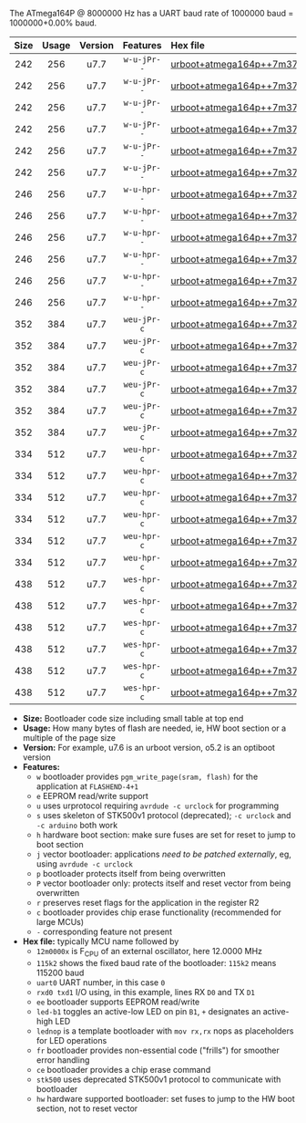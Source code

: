 The ATmega164P @ 8000000 Hz has a UART baud rate of 1000000 baud = 1000000+0.00% baud.

|Size|Usage|Version|Features|Hex file|
|:-:|:-:|:-:|:-:|:--|
|242|256|u7.7|`w-u-jPr--`|[urboot+atmega164p++7m3728x++921k6_uart0_rxd0_txd1_led+b0.hex](https://raw.githubusercontent.com/stefanrueger/urboot.hex/main/mcus/atmega164p/external_oscillator/fcpu++7m3728_Hz/br++921k6_bps/urboot+atmega164p++7m3728x++921k6_uart0_rxd0_txd1_led+b0.hex)|
|242|256|u7.7|`w-u-jPr--`|[urboot+atmega164p++7m3728x++921k6_uart0_rxd0_txd1_led+b7.hex](https://raw.githubusercontent.com/stefanrueger/urboot.hex/main/mcus/atmega164p/external_oscillator/fcpu++7m3728_Hz/br++921k6_bps/urboot+atmega164p++7m3728x++921k6_uart0_rxd0_txd1_led+b7.hex)|
|242|256|u7.7|`w-u-jPr--`|[urboot+atmega164p++7m3728x++921k6_uart0_rxd0_txd1_lednop.hex](https://raw.githubusercontent.com/stefanrueger/urboot.hex/main/mcus/atmega164p/external_oscillator/fcpu++7m3728_Hz/br++921k6_bps/urboot+atmega164p++7m3728x++921k6_uart0_rxd0_txd1_lednop.hex)|
|242|256|u7.7|`w-u-jPr--`|[urboot+atmega164p++7m3728x++921k6_uart1_rxd2_txd3_led+b0.hex](https://raw.githubusercontent.com/stefanrueger/urboot.hex/main/mcus/atmega164p/external_oscillator/fcpu++7m3728_Hz/br++921k6_bps/urboot+atmega164p++7m3728x++921k6_uart1_rxd2_txd3_led+b0.hex)|
|242|256|u7.7|`w-u-jPr--`|[urboot+atmega164p++7m3728x++921k6_uart1_rxd2_txd3_led+b7.hex](https://raw.githubusercontent.com/stefanrueger/urboot.hex/main/mcus/atmega164p/external_oscillator/fcpu++7m3728_Hz/br++921k6_bps/urboot+atmega164p++7m3728x++921k6_uart1_rxd2_txd3_led+b7.hex)|
|242|256|u7.7|`w-u-jPr--`|[urboot+atmega164p++7m3728x++921k6_uart1_rxd2_txd3_lednop.hex](https://raw.githubusercontent.com/stefanrueger/urboot.hex/main/mcus/atmega164p/external_oscillator/fcpu++7m3728_Hz/br++921k6_bps/urboot+atmega164p++7m3728x++921k6_uart1_rxd2_txd3_lednop.hex)|
|246|256|u7.7|`w-u-hpr--`|[urboot+atmega164p++7m3728x++921k6_uart0_rxd0_txd1_led+b0_fr_hw.hex](https://raw.githubusercontent.com/stefanrueger/urboot.hex/main/mcus/atmega164p/external_oscillator/fcpu++7m3728_Hz/br++921k6_bps/urboot+atmega164p++7m3728x++921k6_uart0_rxd0_txd1_led+b0_fr_hw.hex)|
|246|256|u7.7|`w-u-hpr--`|[urboot+atmega164p++7m3728x++921k6_uart0_rxd0_txd1_led+b7_fr_hw.hex](https://raw.githubusercontent.com/stefanrueger/urboot.hex/main/mcus/atmega164p/external_oscillator/fcpu++7m3728_Hz/br++921k6_bps/urboot+atmega164p++7m3728x++921k6_uart0_rxd0_txd1_led+b7_fr_hw.hex)|
|246|256|u7.7|`w-u-hpr--`|[urboot+atmega164p++7m3728x++921k6_uart0_rxd0_txd1_lednop_fr_hw.hex](https://raw.githubusercontent.com/stefanrueger/urboot.hex/main/mcus/atmega164p/external_oscillator/fcpu++7m3728_Hz/br++921k6_bps/urboot+atmega164p++7m3728x++921k6_uart0_rxd0_txd1_lednop_fr_hw.hex)|
|246|256|u7.7|`w-u-hpr--`|[urboot+atmega164p++7m3728x++921k6_uart1_rxd2_txd3_led+b0_fr_hw.hex](https://raw.githubusercontent.com/stefanrueger/urboot.hex/main/mcus/atmega164p/external_oscillator/fcpu++7m3728_Hz/br++921k6_bps/urboot+atmega164p++7m3728x++921k6_uart1_rxd2_txd3_led+b0_fr_hw.hex)|
|246|256|u7.7|`w-u-hpr--`|[urboot+atmega164p++7m3728x++921k6_uart1_rxd2_txd3_led+b7_fr_hw.hex](https://raw.githubusercontent.com/stefanrueger/urboot.hex/main/mcus/atmega164p/external_oscillator/fcpu++7m3728_Hz/br++921k6_bps/urboot+atmega164p++7m3728x++921k6_uart1_rxd2_txd3_led+b7_fr_hw.hex)|
|246|256|u7.7|`w-u-hpr--`|[urboot+atmega164p++7m3728x++921k6_uart1_rxd2_txd3_lednop_fr_hw.hex](https://raw.githubusercontent.com/stefanrueger/urboot.hex/main/mcus/atmega164p/external_oscillator/fcpu++7m3728_Hz/br++921k6_bps/urboot+atmega164p++7m3728x++921k6_uart1_rxd2_txd3_lednop_fr_hw.hex)|
|352|384|u7.7|`weu-jPr-c`|[urboot+atmega164p++7m3728x++921k6_uart0_rxd0_txd1_ee_led+b0_fr_ce.hex](https://raw.githubusercontent.com/stefanrueger/urboot.hex/main/mcus/atmega164p/external_oscillator/fcpu++7m3728_Hz/br++921k6_bps/urboot+atmega164p++7m3728x++921k6_uart0_rxd0_txd1_ee_led+b0_fr_ce.hex)|
|352|384|u7.7|`weu-jPr-c`|[urboot+atmega164p++7m3728x++921k6_uart0_rxd0_txd1_ee_led+b7_fr_ce.hex](https://raw.githubusercontent.com/stefanrueger/urboot.hex/main/mcus/atmega164p/external_oscillator/fcpu++7m3728_Hz/br++921k6_bps/urboot+atmega164p++7m3728x++921k6_uart0_rxd0_txd1_ee_led+b7_fr_ce.hex)|
|352|384|u7.7|`weu-jPr-c`|[urboot+atmega164p++7m3728x++921k6_uart0_rxd0_txd1_ee_lednop_fr_ce.hex](https://raw.githubusercontent.com/stefanrueger/urboot.hex/main/mcus/atmega164p/external_oscillator/fcpu++7m3728_Hz/br++921k6_bps/urboot+atmega164p++7m3728x++921k6_uart0_rxd0_txd1_ee_lednop_fr_ce.hex)|
|352|384|u7.7|`weu-jPr-c`|[urboot+atmega164p++7m3728x++921k6_uart1_rxd2_txd3_ee_led+b0_fr_ce.hex](https://raw.githubusercontent.com/stefanrueger/urboot.hex/main/mcus/atmega164p/external_oscillator/fcpu++7m3728_Hz/br++921k6_bps/urboot+atmega164p++7m3728x++921k6_uart1_rxd2_txd3_ee_led+b0_fr_ce.hex)|
|352|384|u7.7|`weu-jPr-c`|[urboot+atmega164p++7m3728x++921k6_uart1_rxd2_txd3_ee_led+b7_fr_ce.hex](https://raw.githubusercontent.com/stefanrueger/urboot.hex/main/mcus/atmega164p/external_oscillator/fcpu++7m3728_Hz/br++921k6_bps/urboot+atmega164p++7m3728x++921k6_uart1_rxd2_txd3_ee_led+b7_fr_ce.hex)|
|352|384|u7.7|`weu-jPr-c`|[urboot+atmega164p++7m3728x++921k6_uart1_rxd2_txd3_ee_lednop_fr_ce.hex](https://raw.githubusercontent.com/stefanrueger/urboot.hex/main/mcus/atmega164p/external_oscillator/fcpu++7m3728_Hz/br++921k6_bps/urboot+atmega164p++7m3728x++921k6_uart1_rxd2_txd3_ee_lednop_fr_ce.hex)|
|334|512|u7.7|`weu-hpr-c`|[urboot+atmega164p++7m3728x++921k6_uart0_rxd0_txd1_ee_led+b0_fr_ce_hw.hex](https://raw.githubusercontent.com/stefanrueger/urboot.hex/main/mcus/atmega164p/external_oscillator/fcpu++7m3728_Hz/br++921k6_bps/urboot+atmega164p++7m3728x++921k6_uart0_rxd0_txd1_ee_led+b0_fr_ce_hw.hex)|
|334|512|u7.7|`weu-hpr-c`|[urboot+atmega164p++7m3728x++921k6_uart0_rxd0_txd1_ee_led+b7_fr_ce_hw.hex](https://raw.githubusercontent.com/stefanrueger/urboot.hex/main/mcus/atmega164p/external_oscillator/fcpu++7m3728_Hz/br++921k6_bps/urboot+atmega164p++7m3728x++921k6_uart0_rxd0_txd1_ee_led+b7_fr_ce_hw.hex)|
|334|512|u7.7|`weu-hpr-c`|[urboot+atmega164p++7m3728x++921k6_uart0_rxd0_txd1_ee_lednop_fr_ce_hw.hex](https://raw.githubusercontent.com/stefanrueger/urboot.hex/main/mcus/atmega164p/external_oscillator/fcpu++7m3728_Hz/br++921k6_bps/urboot+atmega164p++7m3728x++921k6_uart0_rxd0_txd1_ee_lednop_fr_ce_hw.hex)|
|334|512|u7.7|`weu-hpr-c`|[urboot+atmega164p++7m3728x++921k6_uart1_rxd2_txd3_ee_led+b0_fr_ce_hw.hex](https://raw.githubusercontent.com/stefanrueger/urboot.hex/main/mcus/atmega164p/external_oscillator/fcpu++7m3728_Hz/br++921k6_bps/urboot+atmega164p++7m3728x++921k6_uart1_rxd2_txd3_ee_led+b0_fr_ce_hw.hex)|
|334|512|u7.7|`weu-hpr-c`|[urboot+atmega164p++7m3728x++921k6_uart1_rxd2_txd3_ee_led+b7_fr_ce_hw.hex](https://raw.githubusercontent.com/stefanrueger/urboot.hex/main/mcus/atmega164p/external_oscillator/fcpu++7m3728_Hz/br++921k6_bps/urboot+atmega164p++7m3728x++921k6_uart1_rxd2_txd3_ee_led+b7_fr_ce_hw.hex)|
|334|512|u7.7|`weu-hpr-c`|[urboot+atmega164p++7m3728x++921k6_uart1_rxd2_txd3_ee_lednop_fr_ce_hw.hex](https://raw.githubusercontent.com/stefanrueger/urboot.hex/main/mcus/atmega164p/external_oscillator/fcpu++7m3728_Hz/br++921k6_bps/urboot+atmega164p++7m3728x++921k6_uart1_rxd2_txd3_ee_lednop_fr_ce_hw.hex)|
|438|512|u7.7|`wes-hpr-c`|[urboot+atmega164p++7m3728x++921k6_uart0_rxd0_txd1_ee_led+b0_fr_ce_stk500_hw.hex](https://raw.githubusercontent.com/stefanrueger/urboot.hex/main/mcus/atmega164p/external_oscillator/fcpu++7m3728_Hz/br++921k6_bps/urboot+atmega164p++7m3728x++921k6_uart0_rxd0_txd1_ee_led+b0_fr_ce_stk500_hw.hex)|
|438|512|u7.7|`wes-hpr-c`|[urboot+atmega164p++7m3728x++921k6_uart0_rxd0_txd1_ee_led+b7_fr_ce_stk500_hw.hex](https://raw.githubusercontent.com/stefanrueger/urboot.hex/main/mcus/atmega164p/external_oscillator/fcpu++7m3728_Hz/br++921k6_bps/urboot+atmega164p++7m3728x++921k6_uart0_rxd0_txd1_ee_led+b7_fr_ce_stk500_hw.hex)|
|438|512|u7.7|`wes-hpr-c`|[urboot+atmega164p++7m3728x++921k6_uart0_rxd0_txd1_ee_lednop_fr_ce_stk500_hw.hex](https://raw.githubusercontent.com/stefanrueger/urboot.hex/main/mcus/atmega164p/external_oscillator/fcpu++7m3728_Hz/br++921k6_bps/urboot+atmega164p++7m3728x++921k6_uart0_rxd0_txd1_ee_lednop_fr_ce_stk500_hw.hex)|
|438|512|u7.7|`wes-hpr-c`|[urboot+atmega164p++7m3728x++921k6_uart1_rxd2_txd3_ee_led+b0_fr_ce_stk500_hw.hex](https://raw.githubusercontent.com/stefanrueger/urboot.hex/main/mcus/atmega164p/external_oscillator/fcpu++7m3728_Hz/br++921k6_bps/urboot+atmega164p++7m3728x++921k6_uart1_rxd2_txd3_ee_led+b0_fr_ce_stk500_hw.hex)|
|438|512|u7.7|`wes-hpr-c`|[urboot+atmega164p++7m3728x++921k6_uart1_rxd2_txd3_ee_led+b7_fr_ce_stk500_hw.hex](https://raw.githubusercontent.com/stefanrueger/urboot.hex/main/mcus/atmega164p/external_oscillator/fcpu++7m3728_Hz/br++921k6_bps/urboot+atmega164p++7m3728x++921k6_uart1_rxd2_txd3_ee_led+b7_fr_ce_stk500_hw.hex)|
|438|512|u7.7|`wes-hpr-c`|[urboot+atmega164p++7m3728x++921k6_uart1_rxd2_txd3_ee_lednop_fr_ce_stk500_hw.hex](https://raw.githubusercontent.com/stefanrueger/urboot.hex/main/mcus/atmega164p/external_oscillator/fcpu++7m3728_Hz/br++921k6_bps/urboot+atmega164p++7m3728x++921k6_uart1_rxd2_txd3_ee_lednop_fr_ce_stk500_hw.hex)|

- **Size:** Bootloader code size including small table at top end
- **Usage:** How many bytes of flash are needed, ie, HW boot section or a multiple of the page size
- **Version:** For example, u7.6 is an urboot version, o5.2 is an optiboot version
- **Features:**
  + `w` bootloader provides `pgm_write_page(sram, flash)` for the application at `FLASHEND-4+1`
  + `e` EEPROM read/write support
  + `u` uses urprotocol requiring `avrdude -c urclock` for programming
  + `s` uses skeleton of STK500v1 protocol (deprecated); `-c urclock` and `-c arduino` both work
  + `h` hardware boot section: make sure fuses are set for reset to jump to boot section
  + `j` vector bootloader: applications *need to be patched externally*, eg, using `avrdude -c urclock`
  + `p` bootloader protects itself from being overwritten
  + `P` vector bootloader only: protects itself and reset vector from being overwritten
  + `r` preserves reset flags for the application in the register R2
  + `c` bootloader provides chip erase functionality (recommended for large MCUs)
  + `-` corresponding feature not present
- **Hex file:** typically MCU name followed by
  + `12m0000x` is F<sub>CPU</sub> of an external oscillator, here 12.0000 MHz
  + `115k2` shows the fixed baud rate of the bootloader: `115k2` means 115200 baud
  + `uart0` UART number, in this case `0`
  + `rxd0 txd1` I/O using, in this example, lines RX `D0` and TX `D1`
  + `ee` bootloader supports EEPROM read/write
  + `led-b1` toggles an active-low LED on pin `B1`, `+` designates an active-high LED
  + `lednop` is a template bootloader with `mov rx,rx` nops as placeholders for LED operations
  + `fr` bootloader provides non-essential code ("frills") for smoother error handling
  + `ce` bootloader provides a chip erase command
  + `stk500` uses deprecated STK500v1 protocol to communicate with bootloader
  + `hw` hardware supported bootloader: set fuses to jump to the HW boot section, not to reset vector
